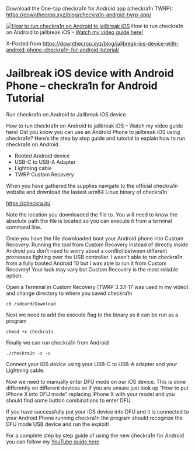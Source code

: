 Download the One-tap checkra1n for Android app (checkra1n TWRP): https://downthecrop.xyz/blog/checkra1n-android-twrp-app/


[![How to run checkra1n on Android to jailbreak iOS](https://downthecrop.xyz/blog/wp-content/uploads/2020/03/checkra1n-android-1-1024x576.png "How to run checkra1n on Android to jailbreak iOS – [Watch my video guide here!](https://www.youtube.com/watch?v=tc0GqDueUIE)")](https://www.youtube.com/watch?v=tc0GqDueUIE)
How to run checkra1n on Android to jailbreak iOS – [Watch my video guide here!](https://www.youtube.com/watch?v=tc0GqDueUIE)

X-Posted from https://downthecrop.xyz/blog/jailbreak-ios-device-with-android-phone-checkra1n-for-android-tutorial/

# Jailbreak iOS device with Android Phone – checkra1n for Android Tutorial
Run checkra1n on Android to Jailbreak iOS device

How to run checkra1n on Android to jailbreak iOS – Watch my video guide here!
Did you know you can use an Android Phone to jailbreak iOS using checkra1n? Here’s the step by step guide and tutorial to explain how to run checkra1n on Android.

- Rooted Android device
- USB-C to USB-A Adapter
- Lightning cable
- TWRP Custom Recovery

When you have gathered the supplies navigate to the official checkra1n website and download the lastest arm64 Linux binary of checkra1n

https://checkra.in/

Note the location you downloaded the file to. You will need to know the absolute path the file is located so you can execute it from a terminal command line.

Once you have the file downloaded boot your Android phone into Custom Recovery. Running the tool from Custom Recovery instead of directly inside Android you don’t need to worry about a conflict between different processes fighting over the USB controller. I wasn’t able to run checkra1n from a fully booted Android 10 but I was able to run it from Custom Recovery! Your luck may vary but Custom Recovery is the most reliable option.

Open a Terminal in Custom Recovery (TWRP 3.3.1-17 was used in my video) and change directory to where you saved checkra1n

`cd /sdcard/Download`

Next we need to add the execute flag to the binary so it can be run as a program

`chmod +x checkra1n`

Finally we can run checkra1n from Android

`./checkra1n -c -v`

Connect your iOS device using your USB-C to USB-A adapter and your Lightning cable.

Now we need to manually enter DFU mode on our iOS device. This is done differently on different devices so if you are unsure just look up “How to put iPhone X into DFU mode” replacing iPhone X with your model and you should find some button combinations to enter DFU.

If you have successfully put your iOS device into DFU and it is connected to your Android Phone running checkra1n the program should recognize the DFU mode USB device and run the exploit!

For a complete step by step guide of using the new checkra1n for Android you can follow my [YouTube guide here](https://www.youtube.com/watch?v=tc0GqDueUIE)
